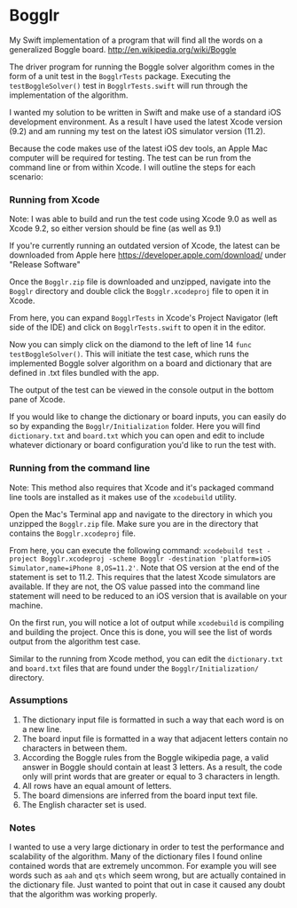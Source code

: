 # Bogglr

My Swift implementation of a program that will find all the words on a generalized Boggle board.
http://en.wikipedia.org/wiki/Boggle

The driver program for running the Boggle solver algorithm comes in the form of a unit test in the `BogglrTests` package. Executing the `testBoggleSolver()` test in `BogglrTests.swift` will run through the implementation of the algorithm.

I wanted my solution to be written in Swift and make use of a standard iOS development environment. As a result I have used the latest Xcode version (9.2) and am running my test on the latest iOS simulator version (11.2).

Because the code makes use of the latest iOS dev tools, an Apple Mac computer will be required for testing.
The test can be run from the command line or from within Xcode. I will outline the steps for each scenario:

### Running from Xcode ###

Note: I was able to build and run the test code using Xcode 9.0 as well as Xcode 9.2, so either version should be fine (as well as 9.1)

If you're currently running an outdated version of Xcode, the latest can be downloaded from Apple here https://developer.apple.com/download/ under "Release Software"

Once the `Bogglr.zip` file is downloaded and unzipped, navigate into the `Bogglr` directory and double click the `Bogglr.xcodeproj` file to open it in Xcode.

From here, you can expand `BogglrTests` in Xcode's Project Navigator (left side of the IDE) and click on `BogglrTests.swift` to open it in the editor.

Now you can simply click on the diamond to the left of line 14 `func testBoggleSolver()`. This will initiate the test case, which runs the implemented Boggle solver algorithm on a board and dictionary that are defined in .txt files bundled with the app.

The output of the test can be viewed in the console output in the bottom pane of Xcode.

If you would like to change the dictionary or board inputs, you can easily do so by expanding the `Bogglr/Initialization` folder. Here you will find `dictionary.txt` and `board.txt` which you can open and edit to include whatever dictionary or board configuration you'd like to run the test with.

### Running from the command line ###

Note: This method also requires that Xcode and it's packaged command line tools are installed as it makes use of the `xcodebuild` utility.

Open the Mac's Terminal app and navigate to the directory in which you unzipped the `Bogglr.zip` file. Make sure you are in the directory that contains the `Bogglr.xcodeproj` file.

From here, you can execute the following command:
`xcodebuild test -project Bogglr.xcodeproj -scheme Bogglr -destination 'platform=iOS Simulator,name=iPhone 8,OS=11.2'`. Note that OS version at the end of the statement is set to 11.2. This requires that the latest Xcode simulators are available. If they are not, the OS value passed into the command line statement will need to be reduced to an iOS version that is available on your machine.

On the first run, you will notice a lot of output while `xcodebuild` is compiling and building the project. Once this is done, you will see the list of words output from the algorithm test case.

Similar to the running from Xcode method, you can edit the `dictionary.txt` and `board.txt` files that are found under the `Bogglr/Initialization/` directory.

### Assumptions ###
1. The dictionary input file is formatted in such a way that each word is on a new line.
2. The board input file is formatted in a way that adjacent letters contain no characters in between them.
3. According the Boggle rules from the Boggle wikipedia page, a valid answer in Boggle should contain at least 3 letters. As a result, the code only will print words that are greater or equal to 3 characters in length.
4. All rows have an equal amount of letters.
5. The board dimensions are inferred from the board input text file.
6. The English character set is used.

### Notes ###
I wanted to use a very large dictionary in order to test the performance and scalability of the algorithm. Many of the dictionary files I found online contained words that are extremely uncommon. For example you will see words such as `aah` and `qts` which seem wrong, but are actually contained in the dictionary file. Just wanted to point that out in case it caused any doubt that the algorithm was working properly.

